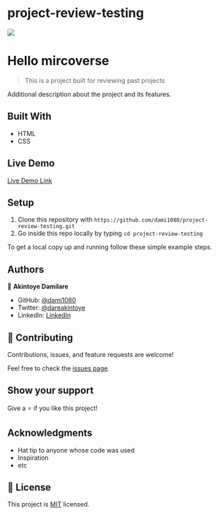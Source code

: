 # project-review-testing
![](https://img.shields.io/badge/Microverse-blueviolet)

# Hello mircoverse

> This is a project built for reviewing past projects

Additional description about the project and its features.

## Built With

- HTML
- CSS

## Live Demo

[Live Demo Link](https://livedemo.com)


## Setup
1. Clone this repository with `https://github.com/dami1080/project-review-testing.git` 
1. Go inside this repo locally by typing `cd project-review-testing`


To get a local copy up and running follow these simple example steps.

## Authors

👤 **Akintoye Damilare**

- GitHub: [@dami1080](https://github.com/dami1080)
- Twitter: [@dareakintoye](https://twitter.com/DareAkintoye)
- LinkedIn: [LinkedIn](https://www.linkedin.com/in/damilare-akintoyee-7b2248174/)

## 🤝 Contributing

Contributions, issues, and feature requests are welcome!

Feel free to check the [issues page](../../issues/).

## Show your support

Give a ⭐️ if you like this project!

## Acknowledgments

- Hat tip to anyone whose code was used
- Inspiration
- etc

## 📝 License

This project is [MIT](./MIT.md) licensed.